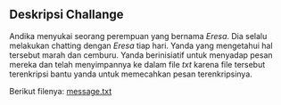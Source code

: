 ## Deskripsi Challange
Andika menyukai seorang perempuan yang bernama _Eresa_. Dia selalu melakukan chatting dengan _Eresa_ tiap hari. Yanda yang mengetahui hal tersebut marah dan cemburu. Yanda berinisiatif untuk menyadap pesan mereka dan telah menyimpannya ke dalam file _txt_ karena file tersebut terenkripsi bantu yanda untuk memecahkan pesan terenkripsinya.

Berikut filenya: [message.txt](./massage.txt)